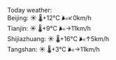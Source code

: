 Today weather:  
Beijing: ☀️   🌡️+12°C 🌬️↙0km/h  
Tianjin: ☀️   🌡️+9°C 🌬️→11km/h  
Shijiazhuang: ☀️   🌡️+16°C 🌬️↑5km/h  
Tangshan: ☀️   🌡️+3°C 🌬️→11km/h  
